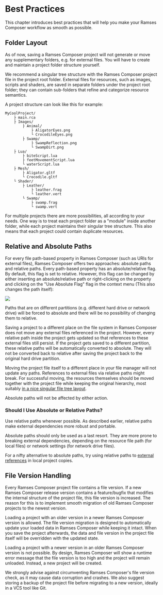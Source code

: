 <!--
SPDX-License-Identifier: MPL-2.0

This file is part of Ramses Composer
(see https://github.com/bmwcarit/ramses-composer-docs).

This Source Code Form is subject to the terms of the Mozilla Public License, v. 2.0.
If a copy of the MPL was not distributed with this file, You can obtain one at http://mozilla.org/MPL/2.0/.
-->
# Best Practices

This chapter introduces best practices that will help you make your Ramses Composer workflow as smooth as possible.


## Folder Layout

As of now, saving a Ramses Composer project will not generate or move any supplementary folders, e.g. for external files. You will have to create and maintain a project folder structure yourself.

We recommend a singular tree structure with the Ramses Composer project file in the project root folder. External files for resources, such as images, scripts and shaders, are saved in separate folders under the project root folder; they can contain sub-folders that refine and categorize resource semantics.

A project structure can look like this for example:

```
MyCoolProject/
    ├ main.rca
    ├ Images/
        ├ Animal/
            ├ AligatorEyes.png
            └ CrocodileEyes.png
        ├ Swamp/
            ├ SwampReflection.png
            └ SwampDirt.png
    ├ Lua/
        ├ biteScript.lua
        ├ feetMovementScript.lua
        └ waterScript.lua
    ├ Mesh/
        ├ Aligator.gltf
        └ Crocodile.gltf
    └ Shader/
        ├ Leather/
            ├ leather.frag
            └ leather.vert
        └ Swamp/
            ├ swamp.frag
            └ swamp.vert
```

For multiple projects there are more possibilities, all according to your needs. One way is to treat each project folder as a "module" inside another folder, while each project maintains their singular tree structure. This also means that each project could contain duplicate resources.


## Relative and Absolute Paths

For every file path-based property in Ramses Composer (such as URIs for external files), Ramses Composer offers two approaches: absolute paths and relative paths. Every path-based property has an absolute/relative flag. By default, this flag is set to relative. However, this flag can be changed by either inserting an absolute/relative path or right-clicking on the property and clicking on the "Use Absolute Flag" flag in the context menu (This also changes the path itself):

![](docs/absolute_relative_option.png)

Paths that are on different partitions (e.g. different hard drive or network drive) will be forced to absolute and there will be no possibility of changing them to relative.

Saving a project to a different place on the file system in Ramses Composer does not move any external files referenced in the project. However, every relative path inside the project gets updated so that references to these external files still persist. If the project gets saved to a different partition, these relative paths will be automatically converted to absolute. They will not be converted back to relative after saving the project back to the original hard drive partition.

Moving the project file itself to a different place in your file manager will not update any paths. References to external files via relative paths might break. For successful moving, the resources themselves should be moved together with the project file while keeping the original hierarchy, most suitably [in a nice singular file tree layout](#folder-layout).

Absolute paths will not be affected by either action.

### Should I Use Absolute or Relative Paths?

Use relative paths whenever possible. As described earlier, relative paths make external dependencies more robust and portable.

Absolute paths should only be used as a last resort. They are more prone to breaking external dependencies, depending on the resource file path (for local files) or network settings (for network drive files).

For a nifty alternative to absolute paths, try using relative paths to
[external references](../external_references/README.md) in local project copies.


## File Version Handling

Every Ramses Composer project file contains a file version. If a new Ramses Composer release version contains a feature/bugfix that modifies the internal structure of the project file, this file version is increased. The reason for this is to implement smooth migration of old Ramses Composer projects to the newest version.

Loading a project with an older version in a newer Ramses Composer version is allowed. The file version migration is designed to automatically update your loaded data in Ramses Composer while keeping it intact. When you save the project afterwards, the data and file version in the project file itself will be overridden with the updated state.

Loading a project with a newer version in an older Ramses Composer version is not possible. By design, Ramses Composer will show a runtime error message that the file version is too high and the project will remain unloaded. Instead, a new project will be created.

We strongly advise against circumventing Ramses Composer's file version check, as it may cause data corruption and crashes. We also suggest storing a backup of the project file before migrating to a new version, ideally in a VCS tool like Git.
